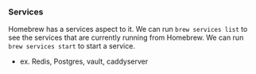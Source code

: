 
### Services
Homebrew has a services aspect to it. We can run `brew services list` to see the services that are currently running from Homebrew. We can run `brew services start` to start a service.
- ex. Redis, Postgres, vault, caddyserver 
